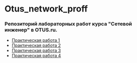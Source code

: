 # Otus_network_proff
### Репозиторий лабораторных работ курса "Сетевой инженер" в OTUS.ru.

 - [Практическая работа 1](lab1/)
  - [Практическая работа 2](lab2/)
  - [Практическая работа 3](lab3/)
  - [Практическая работа 4](lab4/)



